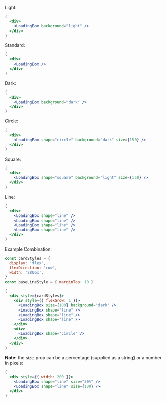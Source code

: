 Light:
```jsx static
(
  <div>
    <LoadingBox background="light" />
  </div>
)
```

Standard:
```jsx static
(
  <div>
    <LoadingBox />
  </div>
)
```

Dark:
```jsx static
(
  <div>
    <LoadingBox background="dark" />
  </div>
)
```

Circle:
```jsx static
(
  <div>
    <LoadingBox shape="circle" background="dark" size={150} />
  </div>
)
```

Square:
```jsx static
(
  <div>
    <LoadingBox shape="square" background="light" size={150} />
  </div>
)
```

Line:
```jsx static
(
  <div>
    <LoadingBox shape="line" />
    <LoadingBox shape="line" />
    <LoadingBox shape="line" />
    <LoadingBox shape="line" />
  </div>
)
```

Example Combination:

```jsx static
const cardStyles = {
  display: 'flex',
  flexDirection: 'row',
  width: '280px',
}
const baseLineStyle = { marginTop: 10 }

(
  <div style={cardStyles}>
    <div style={{ flexGrow: 1 }}>
      <LoadingBox size={100} background="dark" />
      <LoadingBox shape="line" />
      <LoadingBox shape="line" />
      <LoadingBox shape="line" />
    </div>
    <div>
      <LoadingBox shape="circle" />
    </div>
  </div>
)
````

**Note:** the size prop can be a percentage (supplied as a string) or a number in pixels:

```jsx static
(
  <div style={{ width: 200 }}>
    <LoadingBox shape="line" size="50%" />
    <LoadingBox shape="line" size={100} />
  </div>
)
```
